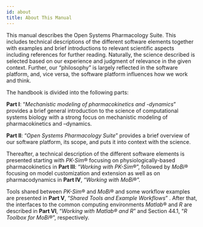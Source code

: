 ```yaml
---
id: about
title: About This Manual
---
```


This manual describes the Open Systems Pharmacology Suite. This includes
technical descriptions of the different software elements together with examples
and brief introductions to relevant scientific aspects including references for
further reading. Naturally, the science described is selected based on our
experience and judgment of relevance in the given context. Further, our
“philosophy” is largely reflected in the software platform, and, vice versa, the
software platform influences how we work and think.

The handbook is divided into the following parts:

**Part I**: “*Mechanistic modeling of pharmacokinetics and -dynamics*” provides a brief general introduction to the science of computational systems biology with a strong focus on mechanistic modeling of pharmacokinetics and –dynamics.

**Part II**: “*Open Systems Pharmacology Suite*” provides a brief overview of our software platform, its scope, and puts it into context with the science.

Thereafter, a technical description of the different software elements is presented starting with *PK-Sim*® focusing on physiologically-based pharmacokinetics in **Part III**: “*Working with PK-Sim*®”, followed by *MoBi*® focusing on model customization and extension as well as on pharmacodynamics in **Part IV**, “*Working with MoBi*®”.

Tools shared between *PK-Sim*® and *MoBi*® and some workflow examples are
presented in **Part V**, “*Shared Tools and Example Workflows*” .
After that, the interfaces to the common computing environments *Matlab*® and
*R* are described in **Part VI**, “*Working with Matlab® and R*” and Section 44.1, “*R Toolbox for MoBi*®”, respectively.
